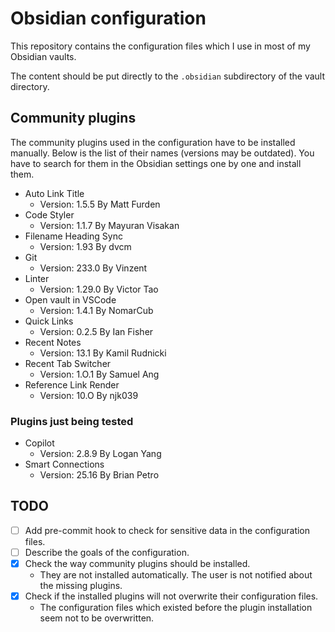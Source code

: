 # Obsidian configuration

This repository contains the configuration files which I use in most of my Obsidian vaults.

The content should be put directly to the `.obsidian` subdirectory of the vault directory.

## Community plugins

The community plugins used in the configuration have to be installed manually. Below is the list of their names (versions may be outdated). You have to search for them in the Obsidian settings one by one and install them.

- Auto Link Title
  - Version: 1.5.5 By Matt Furden
- Code Styler
  - Version: 1.1.7 By Mayuran Visakan
- Filename Heading Sync
  - Version: 1.93 By dvcm
- Git
  - Version: 233.0 By Vinzent
- Linter
  - Version: 1.29.0 By Victor Tao
- Open vault in VSCode
  - Version: 1.4.1 By NomarCub
- Quick Links
  - Version: 0.2.5 By Ian Fisher
- Recent Notes
  - Version: 13.1 By Kamil Rudnicki
- Recent Tab Switcher
  - Version: 1.O.1 By Samuel Ang
- Reference Link Render
  - Version: 10.O By njk039

### Plugins just being tested

- Copilot
  - Version: 2.8.9 By Logan Yang
- Smart Connections
  - Version: 25.16 By Brian Petro

## TODO

- [ ] Add pre-commit hook to check for sensitive data in the configuration files.
- [ ] Describe the goals of the configuration.
- [x] Check the way community plugins should be installed.
  - They are not installed automatically. The user is not notified about the missing plugins.
- [x] Check if the installed plugins will not overwrite their configuration files.
  - The configuration files which existed before the plugin installation seem not to be overwritten.
